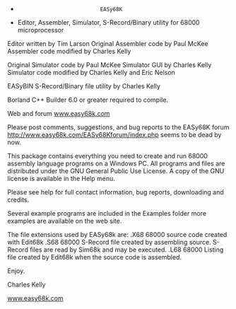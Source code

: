 *                               EASy68K 
* Editor, Assembler, Simulator, S-Record/Binary utility for 68000 microprocessor

Editor written by Tim Larson
Original Assembler code by Paul McKee
Assembler code modified by Charles Kelly 

Original Simulator code by Paul McKee
Simulator GUI by Charles Kelly
Simulator code modified by Charles Kelly and Eric Nelson

EASyBIN S-Record/Binary file utility by Charles Kelly

Borland C++ Builder 6.0 or greater required to compile.

Web and forum
         www.easy68k.com


Please post comments, suggestions, and bug reports to the EASy68K forum http://www.easy68k.com/EASy68Kforum/index.php seems to be dead by now.


This package contains everything you need to create and run 68000 assembly language programs on a Windows PC. All programs and files are distributed under the GNU General Public Use License. A copy of the GNU license is available in the Help menu.

Please see help for full contact information, bug reports, downloading and credits.

Several example programs are included in the Examples folder more examples are available on the web site. 

The file extensions used by EASy68k are:
    .X68  68000 source code created with Edit68k
    .S68  68000 S-Record file created by assembling source. S-Record files are read by
                Sim68k and may be executed.
    .L68  68000 Listing file created by Edit68k when the source code is assembled.

Enjoy.

Charles Kelly

www.easy68k.com

